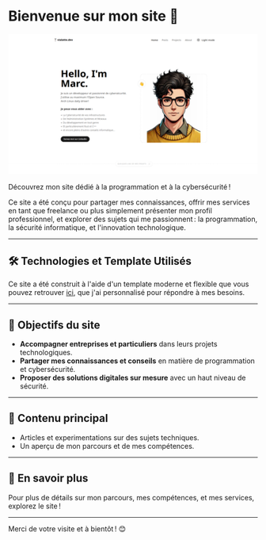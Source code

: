 # Bienvenue sur mon site 👋

![Cover](./public/assets/images/posts/presentation/cover.png)

Découvrez mon site dédié à la programmation et à la cybersécurité ! 

Ce site a été conçu pour partager mes connaissances, offrir mes services en tant que freelance ou plus simplement présenter mon profil professionnel, et explorer des sujets qui me passionnent : la programmation, la sécurité informatique, et l'innovation technologique.

---

## 🛠️ Technologies et Template Utilisés

Ce site a été construit à l'aide d'un template moderne et flexible que vous pouvez retrouver [ici](https://github.com/ccbikai/astro-aria), que j'ai personnalisé pour répondre à mes besoins.

---

## 🌟 Objectifs du site

- **Accompagner entreprises et particuliers** dans leurs projets technologiques.
- **Partager mes connaissances et conseils** en matière de programmation et cybersécurité.
- **Proposer des solutions digitales sur mesure** avec un haut niveau de sécurité.

---

## 📑 Contenu principal

- Articles et experimentations sur des sujets techniques.
- Un aperçu de mon parcours et de mes compétences.

---

## 🚀 En savoir plus

Pour plus de détails sur mon parcours, mes compétences, et mes services, explorez le site !

---

Merci de votre visite et à bientôt ! 😊

